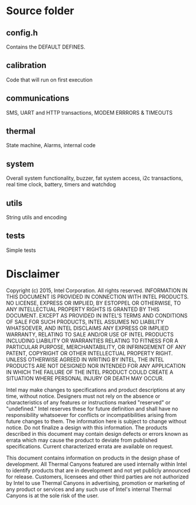  
# Source folder #

## config.h 
Contains the DEFAULT DEFINES.

## calibration 
Code that will run on first execution

## communications 
SMS, UART and HTTP transactions, MODEM ERRRORS & TIMEOUTS

## thermal 
State machine, Alarms, internal code

## system 
Overall system functionality, buzzer, fat system access, i2c transactions, real time clock, battery, timers and watchdog 

## utils 
String utils and encoding

## tests 
Simple tests

# Disclaimer 
 Copyright (c) 2015, Intel Corporation. All rights reserved.
 INFORMATION IN THIS DOCUMENT IS PROVIDED IN CONNECTION WITH INTEL PRODUCTS. NO LICENSE, EXPRESS OR IMPLIED,
 BY ESTOPPEL OR OTHERWISE, TO ANY INTELLECTUAL PROPERTY RIGHTS IS GRANTED BY THIS DOCUMENT. EXCEPT AS PROVIDED
 IN INTEL'S TERMS AND CONDITIONS OF SALE FOR SUCH PRODUCTS, INTEL ASSUMES NO LIABILITY WHATSOEVER, AND INTEL
 DISCLAIMS ANY EXPRESS OR IMPLIED WARRANTY, RELATING TO SALE AND/OR USE OF INTEL PRODUCTS INCLUDING LIABILITY
 OR WARRANTIES RELATING TO FITNESS FOR A PARTICULAR PURPOSE, MERCHANTABILITY, OR INFRINGEMENT OF ANY PATENT,
 COPYRIGHT OR OTHER INTELLECTUAL PROPERTY RIGHT.
 UNLESS OTHERWISE AGREED IN WRITING BY INTEL, THE INTEL PRODUCTS ARE NOT DESIGNED NOR INTENDED FOR ANY APPLICATION
 IN WHICH THE FAILURE OF THE INTEL PRODUCT COULD CREATE A SITUATION WHERE PERSONAL INJURY OR DEATH MAY OCCUR.
 
 Intel may make changes to specifications and product descriptions at any time, without notice.
 Designers must not rely on the absence or characteristics of any features or instructions marked
 "reserved" or "undefined." Intel reserves these for future definition and shall have no responsibility
 whatsoever for conflicts or incompatibilities arising from future changes to them. The information here
 is subject to change without notice. Do not finalize a design with this information.
 The products described in this document may contain design defects or errors known as errata which may
 cause the product to deviate from published specifications. Current characterized errata are available on request.
 
 This document contains information on products in the design phase of development.
 All Thermal Canyons featured are used internally within Intel to identify products
 that are in development and not yet publicly announced for release.  Customers, licensees
 and other third parties are not authorized by Intel to use Thermal Canyons in advertising,
 promotion or marketing of any product or services and any such use of Intel's internal
 Thermal Canyons is at the sole risk of the user.